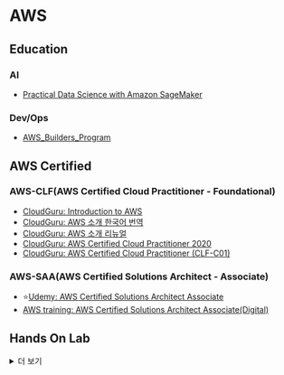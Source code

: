 # AWS

## Education

### AI

- [Practical Data Science with Amazon SageMaker](./Practical%20Data%20Science%20with%20Amazon%20SageMaker/)

### Dev/Ops

- [AWS_Builders_Program](./AWS_Builders_Program/README.md)

## AWS Certified

### AWS-CLF(AWS Certified Cloud Practitioner - Foundational)

- [CloudGuru: Introduction to AWS](./Introduction%20to%20AWS/Introduction%20to%20AWS.md)
- [CloudGuru: AWS 소개 한국어 번역](./Introduction%20to%20AWS/Introduction%20to%20AWS_kr.md)
- [CloudGuru: AWS 소개 리뉴얼](./Introduction%20to%20AWS/Introduction%20to%20AWS2.md)
- [CloudGuru: AWS Certified Cloud Practitioner 2020](./AWS%20Certified%20Cloud%20Practitioner%202020/README.md)
- [CloudGuru: AWS Certified Cloud Practitioner (CLF-C01)](./AWS%20Certified%20Cloud%20Practitioner%20(CLF-C01)/README.md)

### AWS-SAA(AWS Certified Solutions Architect - Associate)

- ⭐[Udemy: AWS Certified Solutions Architect Associate](./AWS%20Certified%20Solutions%20Architect%20Associate/README.md)
- [AWS training: AWS Certified Solutions Architect Associate(Digital)](./AWS%20Certified%20Solutions%20Architect%20Associate%20(Digital)/README.md)

## Hands On Lab

<details>
<summary>더 보기</summary>
<div markdown="1">

- [Managing AWS IAM User Permissions Using Groups and Policies](./HandsOnLab/Managing%20AWS%20IAM%20User%20Permissions%20Using%20Groups%20and%20Policies.md)
- [Launching an EC2 instance in a Custom Virtual Private Cloud (VPC)](./HandsOnLab/Launching%20an%20EC2%20instance%20in%20a%20Custom%20Virtual%20Private%20Cloud%20(VPC).md)

### Basic

- Introduction to AWS Identity and Access Management (IAM)
- Introduction to EC2
- Introducing Amazon S3 (Simple Storage Service)
- Create And Configure Basic VPC Components in AWS
- Getting Started with CloudFormation

#### Practitioner 2020

- ~~Managing AWS IAM User Permissions Using Groups and Policies~~
- ~~Launching an EC2 instance in a Custom Virtual Private Cloud (VPC)~~
- Creating a Lambda Function Using the AWS Console

#### Practitioner (CLF-C01)

- Creating a Lambda Function with the AWS Management Console
- ~~Launch an EC2 Instance in a Virtual Private Cloud (VPC)~~
- Create a DynamoDB Table Using CloudFormation
- Create Users and Manage Permissions Using Groups and Policies in IAM

#### Solutions Architect - Associate (SAA-C02)

- Create and Assume Roles in AWS
- ~~Introduction to AWS Identity and Access Management (IAM)~~
- Setting up Cross-Region S3 Bucket Replication
- Create a Static Website Using Amazon S3
- Creating Amazon S3 Buckets to Manage Objects and Enable Versioning
- EC2 Instance Bootstrapping
- Using EC2 Roles and Instance Profiles
- Reducing Storage Costs with EFS
- Setting up a WordPress site using EC2 and RDS
- Building Solutions across VPCs with Peerin
- Working with AWS VPC Flow Logs for Network Monitoring
- Application Load Balancers for Web Servers
- Implement Advanced CloudWatch Monitoring for a Web Server
- Triggering Lambda from Amazon SQS
- Using Secrets Manager to authenticate with an RDS database using Lambda
- Getting Started with CloudFormation
- Using Tags and Resource Groups in AWS

학원

- ~~Introduction to AWS Identity and Access Management (IAM)~~
- ~~Launching an EC2 instance in a Custom Virtual Private Cloud (VPC)~~
- Creating and Working with an EC2 Instance in AWS
- Creating an Auto Scaling Group and Application Load Balancer in AWS
- Using EC2 Roles and Instance Profiles in AWS
- Creating an EC2 Instance with Lambda in AWS
- Creating a Basic Lambda Function to Shut Down an EC2 Instance
- Creating and Subscribing to AWS SNS Topics
- Working with AWS VPC Flow Logs for Network Monitoring - 2020
- Using CloudWatch for Resource Monitoring
- Monitoring and Notifications with CloudWatch Events and SNS
- Deploying a Basic Infrastructure Using CloudFormation Templates
- Assigning a FQDN (Fully Qualified Domain Name) to an EC2 Instance Using Route 53
- Managing DNS Records with AWS Route 53
- Troubleshooting Amazon EC2 Network Connectivity
- Creating a Static Website Using Amazon S3
- Creating Amazon S3 Buckets, Managing Objects, and Enabling Versioning
- Building a Serverless Application Using Step Functions, API Gateway, Lambda, and S3 in AWS
- Create a Custom AMI in AWS
- Troubleshooting Elastic Load Balancing Connectivity in AWS
- AWS ELB Connectivity Troubleshooting Scenario
- Working with a DevOps CI/CD Pipeline in AWS
- Rolling Updates to a Highly Distributed Web Application with AWS CodeDeploy
- AWS DynamoDB in the Console - Creating Tables, Items, and Indexes
- Building a Microservice Application and DynamoDB Data Model
- Creating an Amazon Aurora RDS Database (MySQL Compatible)
- Deploying a Highly Available Web Application and a Bastion Host in AWS

</div>
</details>
